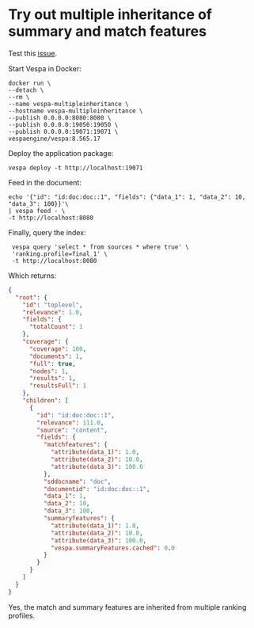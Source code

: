 # Try out multiple inheritance of summary and match features

Test this [issue](https://github.com/vespa-engine/vespa/issues/34189).

Start Vespa in Docker:
```shell
docker run \
--detach \
--rm \
--name vespa-multipleinheritance \
--hostname vespa-multipleinheritance \
--publish 0.0.0.0:8080:8080 \
--publish 0.0.0.0:19050:19050 \
--publish 0.0.0.0:19071:19071 \
vespaengine/vespa:8.565.17
```

Deploy the application package:
```shell
vespa deploy -t http://localhost:19071 
```

Feed in the document:
```shell
echo '{"id": "id:doc:doc::1", "fields": {"data_1": 1, "data_2": 10, "data_3": 100}}'\
| vespa feed - \
-t http://localhost:8080
```

Finally, query the index:
```shell
 vespa query 'select * from sources * where true' \
 'ranking.profile=final_1' \
 -t http://localhost:8080
```

Which returns:
```json
{
  "root": {
    "id": "toplevel",
    "relevance": 1.0,
    "fields": {
      "totalCount": 1
    },
    "coverage": {
      "coverage": 100,
      "documents": 1,
      "full": true,
      "nodes": 1,
      "results": 1,
      "resultsFull": 1
    },
    "children": [
      {
        "id": "id:doc:doc::1",
        "relevance": 111.0,
        "source": "content",
        "fields": {
          "matchfeatures": {
            "attribute(data_1)": 1.0,
            "attribute(data_2)": 10.0,
            "attribute(data_3)": 100.0
          },
          "sddocname": "doc",
          "documentid": "id:doc:doc::1",
          "data_1": 1,
          "data_2": 10,
          "data_3": 100,
          "summaryfeatures": {
            "attribute(data_1)": 1.0,
            "attribute(data_2)": 10.0,
            "attribute(data_3)": 100.0,
            "vespa.summaryFeatures.cached": 0.0
          }
        }
      }
    ]
  }
}
```

Yes, the match and summary features are inherited from multiple ranking profiles.